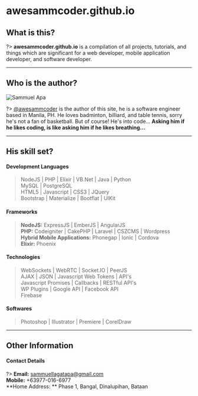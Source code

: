 # awesammcoder.github.io

## What is this?
>  
?> **awesammcoder.github.io** is a compilation of all projects, tutorials, and things which are significant for a web developer, mobile application developer, and software developer.  

___

## Who is the author?

![Sammuel Apa](https://avatars3.githubusercontent.com/u/36878272)

>  
?> [@awesammcoder](//github.com/awesammcoder) is the author of this site, he is a software engineer based in Manila, PH. He loves badminton, billiard, and table tennis, sorry he's not a fan of basketball. But of course! He's into code... **Asking him if he likes coding, is like asking him if he likes breathing...**  

___

## His skill set?
#### Development Languages
> NodeJS | PHP | Elixir | VB.Net | Java | Python <br>
MySQL | PostgreSQL <br>
HTML5 | Javascript | CSS3 | JQuery <br>
Bootstrap | Materialize | Bootflat | UIKit

#### Frameworks
> **NodeJS:** ExpressJS | EmberJS | AngularJS <br>
**PHP:** Codeigniter | CakePHP | Laravel | CSZCMS | Wordpress <br>
**Hybrid Mobile Applications:** Phonegap | Ionic | Cordova <br>
**Elixir:** Phoenix

#### Technologies
> WebSockets | WebRTC | Socket.IO | PeerJS <br>
AJAX | JSON | Javascript Web Tokens | API's <br>
Javascript Promises | Callbacks | RESTful API's <br>
WP Plugins | Google API | Facebook API <br>
Firebase



#### Softwares
> Photoshop | Illustrator | Premiere | CorelDraw

___

## Other Information
#### Contact Details
?> **Email:** sammuellagatapa@gmail.com <br>
**Mobile:** +63977-016-6977 <br>
**Home Address: ** Phase 1, Bangal, Dinalupihan, Bataan
